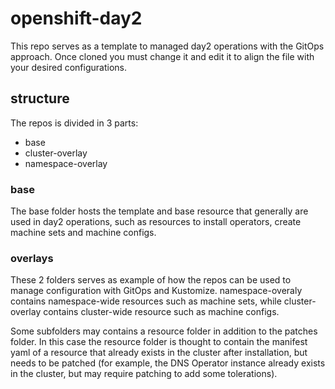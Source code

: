 # openshift-day2
This repo serves as a template to managed day2 operations with the GitOps approach. Once cloned you must change it and edit it to align the file with your desired configurations.

## structure
The repos is divided in 3 parts:
- base
- cluster-overlay
- namespace-overlay

### base
The base folder hosts the template and base resource that generally are used in day2 operations, such as resources to install operators, create machine sets and machine configs.

### overlays
These 2 folders serves as example of how the repos can be used to manage configuration with GitOps and Kustomize.
namespace-overaly contains namespace-wide resources such as machine sets, while cluster-overlay contains cluster-wide resource such as machine configs.

Some subfolders may contains a resource folder in addition to the patches folder. In this case the resource folder is thought to contain the manifest yaml of a resource that already exists in the cluster after installation, but needs to be patched (for example, the DNS Operator instance already exists in the cluster, but may require patching to add some tolerations).
